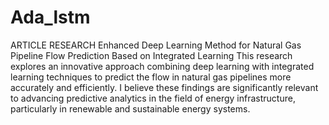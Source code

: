 # Ada_lstm
ARTICLE RESEARCH 
Enhanced Deep Learning Method for Natural Gas Pipeline Flow Prediction Based on Integrated Learning
This research  explores an innovative approach combining deep learning with integrated learning techniques to predict the flow in natural gas pipelines more accurately and efficiently. I believe these findings are significantly relevant to advancing predictive analytics in the field of energy infrastructure, particularly in renewable and sustainable energy systems.

